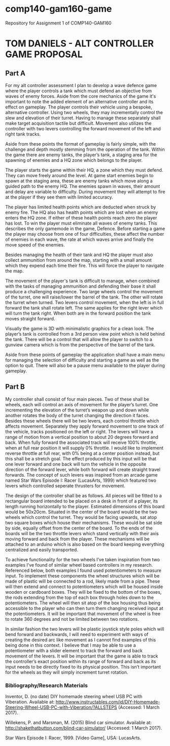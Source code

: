 # comp140-gam160-game
Repository for Assignment 1 of COMP140-GAM160


# TOM DANIELS - ALT CONTROLLER GAME PROPOSAL
  
## Part A

  
  For my alt controller assessment I plan to develop a wave defence game where the player controls a tank which must defend an objective from waves of enemy forces. Aside from the core mechanics of the game it's important to note the added element of an alternative controller and its effect on gameplay. The player controls their vehicle using a bespoke, alternative controller. Using two wheels, they may incrementally control the slew and elevation of their turret. Having to manage these separately shall make target acquisition tactile but difficult. Movement also utilizes the controller with two levers controlling the forward movement of the left and right tank tracks. 

Aside from these points the format of gameplay is fairly simple, with the challenge and depth mostly stemming from the operation of the tank. Within the game there are enemy tanks, the player’s tank, a staging area for the spawning of enemies and a HQ zone which belongs to the player.

The player starts the game within their HQ, a zone which they must defend. They can move freely around the level. At game start enemies begin to spawn at the staging area, these are enemy tanks which move along a guided path to the enemy HQ. The enemies spawn in waves, their amount and delay are variable to difficulty. During movement they will attempt to fire at the player if they see them with limited accuracy.

The player has limited health points which are deducted when struck by enemy fire. The HQ also has health points which are lost when an enemy enters the HQ zone. If either of these health points reach zero the player has lost. To win the player must eliminate all waves of enemy tanks. This describes the only gamemode in the game, Defence. Before starting a game the player may choose from one of four difficulties, these affect the number of enemies in each wave, the rate at which waves arrive and finally the move speed of the enemies. 

Besides managing the health of their tank and HQ the player must also collect ammunition from around the map, starting with a small amount which they expend each time their fire. This will force the player to navigate the map.

The movement of the player's tank is difficult to manage, when combined with the tasks of managing ammunition and defending their base it shall produce a challenging experience. Two large wheels control the movement of the turret, one will raise/lower the barrel of the tank. The other will rotate the turret when turned. Two levers control movement, when the left is in full forward the tank shall rotate left. The same applies for the right lever which will turn the tank right. When both are in the forward position the tank moves straight forward. 

Visually the game is 3D with minimalistic graphics for a clean look. The player’s tank is controlled from a 3rd person view point which is held behind the tank. There will be a control that will allow the player to switch to a gunview camera which is from the perspective of the barrel of the tank. 

Aside from these points of gameplay the application shall have a main menu for managing the selection of difficulty and starting a game as well as the option to quit. There will also be a pause menu available to the player during gameplay.

## Part B

My controller shall consist of four main pieces. Two of these shall be wheels, each will control an axis of movement for the player’s turret. One incrementing the elevation of the turret’s weapon up and down while another rotates the body of the turret changing the direction it faces. Besides these wheels there will be two levers, each control throttle which affects movement. Separately they apply forward movement to one track of the vehicle, tracks positioned on the left or right. The levers will have a range of motion from a vertical position to about 20 degrees forward and back. When fully forward the associated track will receive 100% throttle, when at full rear position it will supply 0% throttle. I would like to implement reverse throttle at full rear, with 0% being at a center position instead, but this shall be a stretch goal. The effect produced by this input will be that one lever forward and one back will turn the vehicle in the opposite direction of the forward lever, while both forward will create straight travel forwards. The concept of such levers was inspired from an arcade game named Star Wars Episode I: Racer (LucasArts, 1999) which featured two levers which controlled seperate thrusters for movement.

The design of the controller shall be as follows. All pieces will be fitted to a rectangular board intended to be placed on a desk in front of a player, its length running horizontally to the player. Estimated dimensions of this board would be 50x20cm. Situated in the center of the board would be the two wheels which control the turret. They would be facing upwards, sat atop two square boxes which house their mechanisms. These would be sat side by side, equally offset from the center of the board. To the ends of the boards will be the two throttle levers which stand vertically with their axis moving forward and back from the player. These mechanisms will be attached to an arduino which is also based on the board keeping everything centralized and easily transported. 

To achieve functionality for the two wheels I’ve taken inspiration from two examples I’ve found of similar wheel based controllers in my research. Referenced below, both examples I found used potentiometers to measure input. To implement these components the wheel structures which will be made of plastic will be connected to a rod, likely made from a pipe. These will then extend and connect to potentiometers which will be housed inside wooden or cardboard boxes. They will be fixed to the bottom of the boxes, the rods extending from the top of each box through holes down to the potentiometers. The wheel will then sit atop of the box housing thus being accessible to the player who can then turn them changing received input at the potentiometers. It will be important that movement of the wheel is free to rotate 360 degrees and not be limited between two rotations.

In similar fashion the two levers will be plastic joystick style poles which will bend forward and backwards, I will need to experiment with ways of creating the desired arc like movement as I cannot find examples of this being done in this context. I believe that I may be able to use a potentiometer with a slider element to track the forward and back movement of the levers. It will be important that the game is able to track the controller’s exact position within its range of forward and back as its input needs to be directly fixed to its physical position. This isn’t important for the wheels as they will simply increment turret rotation.

### Bibliography/Research Materials

Inventor, D. (no date) DIY homemade steering wheel USB PC with Viberation. Available at: http://www.instructables.com/id/DIY-Homemade-Steering-Wheel-USB-PC-with-Viberation/?ALLSTEPS (Accessed: 1 March 2017).

Willekens, P. and Marsman, M. (2015) Blind car simulator. Available at: http://shakethatbutton.com/blind-car-simulator/ (Accessed: 1 March 2017).

Star Wars Episode I: Racer, 1999. [Video Game], USA: LucasArts.


